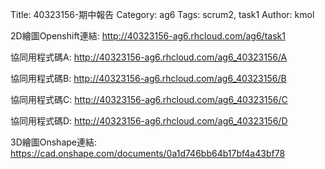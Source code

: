 Title: 40323156-期中報告
Category: ag6
Tags: scrum2, task1
Author: kmol

2D繪圖Openshift連結: <a href="http://40323156-ag6.rhcloud.com/ag6/task1">http://40323156-ag6.rhcloud.com/ag6/task1</a>


協同用程式碼A: <a href="http://40323156-ag6.rhcloud.com/ag6_40323156/A">http://40323156-ag6.rhcloud.com/ag6_40323156/A</a>

協同用程式碼B: <a href="http://40323156-ag6.rhcloud.com/ag6_40323156/B">http://40323156-ag6.rhcloud.com/ag6_40323156/B</a>

協同用程式碼C: <a href="http://40323156-ag6.rhcloud.com/ag6_40323156/C">http://40323156-ag6.rhcloud.com/ag6_40323156/C</a>

協同用程式碼D: <a href="http://40323156-ag6.rhcloud.com/ag6_40323156/D">http://40323156-ag6.rhcloud.com/ag6_40323156/D</a>


3D繪圖Onshape連結: <a href="https://cad.onshape.com/documents/0a1d746bb64b17bf4a43bf78">https://cad.onshape.com/documents/0a1d746bb64b17bf4a43bf78</a>

